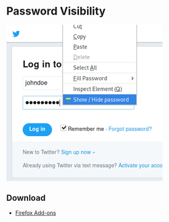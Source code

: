 # Password Visibility

![Screenshot](images/screenshot-411a.png)

## Download

- [Firefox Add-ons](https://addons.mozilla.org/en-US/firefox/addon/password-visibility/)
